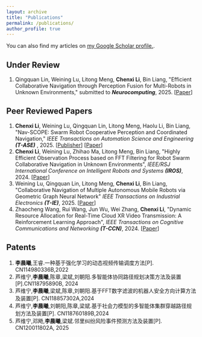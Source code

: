 ```yaml
---
layout: archive
title: "Publications"
permalink: /publications/
author_profile: true
---
```


<!-- {% if author.googlescholar %}
  You can also find my articles on <u><a href="{{author.googlescholar}}">my Google Scholar profile</a>.</u>
{% endif %} -->

You can also find my articles on <u><a href="https://scholar.google.com.hk/citations?user=ojhRrPwAAAAJ">my Google Scholar profile</a>.</u>.

## Under Review

1. Qingquan Lin, Weining Lu, Litong Meng, **Chenxi Li**, Bin Liang, "Efficient Collaborative Navigation through Perception Fusion for Multi-Robots in Unknown Environments," submitted to _**Neurocomputing**_, 2025. [[Paper](https://arxiv.org/abs/2411.01274)]

## Peer Reviewed Papers
1. **Chenxi Li**, Weining Lu, Qingquan Lin, Litong Meng, Haolu Li, Bin Liang, "Nav-SCOPE: Swarm Robot Cooperative Perception and Coordinated Navigation," _IEEE Transactions on Automation Science and Engineering **(T-ASE)**_ , 2025. [[Publisher](https://ieeexplore.ieee.org/document/11145089)] [[Paper](https://arxiv.org/abs/2409.10049v2)]
1. **Chenxi Li**, Weining Lu, Zhihao Ma, Litong Meng, Bin Liang, "Highly Efficient Observation Process based on FFT Filtering for Robot Swarm Collaborative Navigation in Unknown Environments", _IEEE/RSJ International Conference on Intelligent Robots and Systems **(IROS)**_, 2024. [[Paper](https://ieeexplore.ieee.org/document/10801770)]
1. Weining Lu, Qingquan Lin, Litong Meng, **Chenxi Li**, Bin Liang, "Collaborative Navigation of Multiple Autonomous Mobile Robots via Geometric Graph Neural Network" _IEEE Transactions on Industrial Electronics **(T-IE)**_, 2025. [[Paper](https://ieeexplore.ieee.org/document/11045143/)]
1. Zhaocheng Wang, Rui Wang, Jun Wu, Wei Zhang, **Chenxi Li**, "Dynamic Resource Allocation for Real-Time Cloud XR Video Transmission: A Reinforcement Learning Approach", _IEEE Transactions on Cognitive Communications and Networking **(T-CCN)**_, 2024. [[Paper](https://ieeexplore.ieee.org/document/10391056)]

## Patents
1. **李晨曦**,王睿.一种基于强化学习的动态视频传输调度方法[P]. CN114980336B,2022
1. 芦维宁,**李晨曦**,陈章,梁斌,刘朝阳.多智能体协同路径规划决策方法及装置[P].CN118795890B, 2024
1. 芦维宁,**李晨曦**,梁斌,陈章,刘朝阳.基于FFT数字滤波的机器人安全方向计算方法及装置[P]. CN118857302A,2024
1. 芦维宁,**李晨曦**,刘朝阳,陈章,梁斌.基于社会力模型的多智能体集群穿越路径规划方法及装置[P]. CN118760189B,2024
1. 芦维宁,邓飏,**李晨曦**,梁斌.邻里纠纷风险事件预测方法及装置[P]. CN120011802A, 2025
